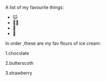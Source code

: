 A list of my favourite things:
- 🐱
- 🐕‍🦺
- 🏏
- 🥫

In order ,these are my fav flours of ice cream:

1.chocolate

2.butterscoth

3.strawberry
